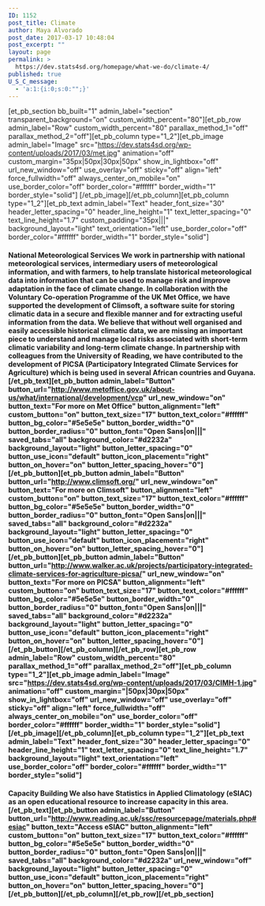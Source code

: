 ```yaml
---
ID: 1152
post_title: Climate
author: Maya Alvorado
post_date: 2017-03-17 10:48:04
post_excerpt: ""
layout: page
permalink: >
  https://dev.stats4sd.org/homepage/what-we-do/climate-4/
published: true
U_S_C_message:
  - 'a:1:{i:0;s:0:"";}'
---
```

[et_pb_section bb_built="1" admin_label="section" transparent_background="on" custom_width_percent="80"][et_pb_row admin_label="Row" custom_width_percent="80" parallax_method_1="off" parallax_method_2="off"][et_pb_column type="1_2"][et_pb_image admin_label="Image" src="https://dev.stats4sd.org/wp-content/uploads/2017/03/met.jpg" animation="off" custom_margin="35px|50px|30px|50px" show_in_lightbox="off" url_new_window="off" use_overlay="off" sticky="off" align="left" force_fullwidth="off" always_center_on_mobile="on" use_border_color="off" border_color="#ffffff" border_width="1" border_style="solid"] [/et_pb_image][/et_pb_column][et_pb_column type="1_2"][et_pb_text admin_label="Text" header_font_size="30" header_letter_spacing="0" header_line_height="1" text_letter_spacing="0" text_line_height="1.7" custom_padding="35px|||" background_layout="light" text_orientation="left" use_border_color="off" border_color="#ffffff" border_width="1" border_style="solid"]

#### **National Meteorological Services** We work in partnership with national meteorological services, intermediary users of meteorological information, and with farmers, to help translate historical meteorological data into information that can be used to manage risk and improve adaptation in the face of climate change. In collaboration with the Voluntary Co-operation Programme of the UK Met Office, we have supported the development of Climsoft, a software suite for storing climatic data in a secure and flexible manner and for extracting useful information from the data. We believe that without well organised and easily accessible historical climatic data, we are missing an important piece to understand and manage local risks associated with short-term climatic variability and long-term climate change. In partnership with colleagues from the University of Reading, we have contributed to the development of PICSA (Participatory Integrated Climate Services for Agriculture) which is being used in several African countries and Guyana. [/et_pb_text][et_pb_button admin_label="Button" button_url="http://www.metoffice.gov.uk/about-us/what/international/development/vcp" url_new_window="on" button_text="For more on Met Office" button_alignment="left" custom_button="on" button_text_size="17" button_text_color="#ffffff" button_bg_color="#5e5e5e" button_border_width="0" button_border_radius="0" button_font="Open Sans|on|||" saved_tabs="all" background_color="#d2232a" background_layout="light" button_letter_spacing="0" button_use_icon="default" button_icon_placement="right" button_on_hover="on" button_letter_spacing_hover="0"] [/et_pb_button][et_pb_button admin_label="Button" button_url="http://www.climsoft.org/" url_new_window="on" button_text="For more on Climsoft" button_alignment="left" custom_button="on" button_text_size="17" button_text_color="#ffffff" button_bg_color="#5e5e5e" button_border_width="0" button_border_radius="0" button_font="Open Sans|on|||" saved_tabs="all" background_color="#d2232a" background_layout="light" button_letter_spacing="0" button_use_icon="default" button_icon_placement="right" button_on_hover="on" button_letter_spacing_hover="0"] [/et_pb_button][et_pb_button admin_label="Button" button_url="http://www.walker.ac.uk/projects/participatory-integrated-climate-services-for-agriculture-picsa/" url_new_window="on" button_text="For more on PICSA" button_alignment="left" custom_button="on" button_text_size="17" button_text_color="#ffffff" button_bg_color="#5e5e5e" button_border_width="0" button_border_radius="0" button_font="Open Sans|on|||" saved_tabs="all" background_color="#d2232a" background_layout="light" button_letter_spacing="0" button_use_icon="default" button_icon_placement="right" button_on_hover="on" button_letter_spacing_hover="0"] [/et_pb_button][/et_pb_column][/et_pb_row][et_pb_row admin_label="Row" custom_width_percent="80" parallax_method_1="off" parallax_method_2="off"][et_pb_column type="1_2"][et_pb_image admin_label="Image" src="https://dev.stats4sd.org/wp-content/uploads/2017/03/CIMH-1.jpg" animation="off" custom_margin="|50px|30px|50px" show_in_lightbox="off" url_new_window="off" use_overlay="off" sticky="off" align="left" force_fullwidth="off" always_center_on_mobile="on" use_border_color="off" border_color="#ffffff" border_width="1" border_style="solid"] [/et_pb_image][/et_pb_column][et_pb_column type="1_2"][et_pb_text admin_label="Text" header_font_size="30" header_letter_spacing="0" header_line_height="1" text_letter_spacing="0" text_line_height="1.7" background_layout="light" text_orientation="left" use_border_color="off" border_color="#ffffff" border_width="1" border_style="solid"]

#### **Capacity Building** We also have Statistics in Applied Climatology (eSIAC) as an open educational resource to increase capacity in this area. [/et_pb_text][et_pb_button admin_label="Button" button_url="http://www.reading.ac.uk/ssc/resourcepage/materials.php#esiac" button_text="Access eSIAC" button_alignment="left" custom_button="on" button_text_size="17" button_text_color="#ffffff" button_bg_color="#5e5e5e" button_border_width="0" button_border_radius="0" button_font="Open Sans|on|||" saved_tabs="all" background_color="#d2232a" url_new_window="off" background_layout="light" button_letter_spacing="0" button_use_icon="default" button_icon_placement="right" button_on_hover="on" button_letter_spacing_hover="0"] [/et_pb_button][/et_pb_column][/et_pb_row][/et_pb_section]